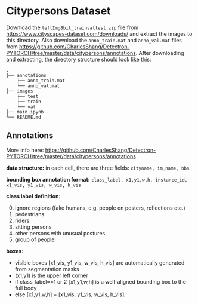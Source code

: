 # Citypersons Dataset

Download the `leftImg8bit_trainvaltest.zip` file from https://www.cityscapes-dataset.com/downloads/ and extract the images to this directory. Also download the `anno_train.mat` and `anno_val.mat` files from https://github.com/CharlesShang/Detectron-PYTORCH/tree/master/data/citypersons/annotations. After downloading and extracting, the directory structure should look like this:

    .
    ├── annotations
        ├── anno_train.mat
        └── anno_val.mat
    ├── images
        ├── test
        ├── train
        └── val
    ├── main.ipynb
    └── README.md

## Annotations

More info here: https://github.com/CharlesShang/Detectron-PYTORCH/tree/master/data/citypersons/annotations

**data structure:** in each cell, there are three fields: `cityname, im_name, bbs`

**bounding box annotation format:** `class_label, x1,y1,w,h, instance_id, x1_vis, y1_vis, w_vis, h_vis`

**class label definition:**

0. ignore regions (fake humans, e.g. people on posters, reflections etc.)
1. pedestrians
2. riders
3. sitting persons
4. other persons with unusual postures
5. group of people

**boxes:**

- visible boxes [x1_vis, y1_vis, w_vis, h_vis] are automatically generated from segmentation masks
- (x1,y1) is the upper left corner
- if class_label==1 or 2
  [x1,y1,w,h] is a well-aligned bounding box to the full body
- else
  [x1,y1,w,h] = [x1_vis, y1_vis, w_vis, h_vis];
